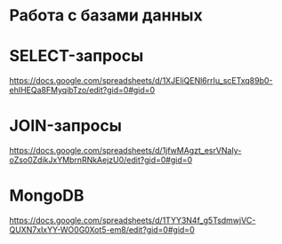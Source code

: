 # Работа с базами данных
# SELECT-запросы
https://docs.google.com/spreadsheets/d/1XJEliQENl6rrIu_scETxq89b0-ehIHEQa8FMyqibTzo/edit?gid=0#gid=0
# JOIN-запросы
https://docs.google.com/spreadsheets/d/1jfwMAgzt_esrVNaIy-oZso0ZdikJxYMbrnRNkAejzU0/edit?gid=0#gid=0
# MongoDB
https://docs.google.com/spreadsheets/d/1TYY3N4f_g5TsdmwjVC-QUXN7xIxYY-WO0G0Xot5-em8/edit?gid=0#gid=0
